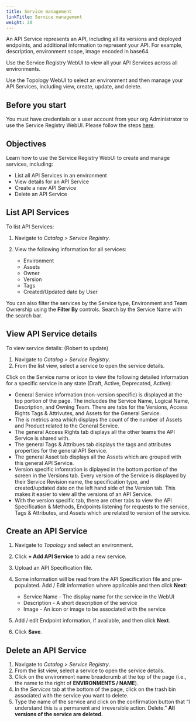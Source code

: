 ```yaml
---
title: Service management
linkTitle: Service management
weight: 20
---
```


An API Service represents an API, including all its versions and deployed endpoints, and additional information to represent your API. For example, description, environment scope, image encoded in base64.

Use the Service Registry WebUI to view all your API Services across all environments.

Use the Topology WebUI to select an environment and then manage your API Services, including view, create, update, and delete.

## Before you start

You must have credentials or a user account from your org Administrator to use the Service Registry WebUI.  Please follow the steps [here](https://docs.axway.com/bundle/platform-management/page/docs/management_guide/organizations/managing_organizations/index.html#managing-users).

## Objectives

Learn how to use the Service Registry WebUI to create and manage services, including:

* List all API Services in an environment
* View details for an API Service
* Create a new API Service
* Delete an API Service

## List API Services

To list API Services:

1. Navigate to *Catalog > Service Registry*.
2. View the following information for all services:

   * Environment
   * Assets
   * Owner
   * Version
   * Tags
   * Created/Updated date by User

You can also filter the services by the Service type, Environment and Team Ownership using the **Filter By** controls. Search by the Service Name with the search bar.

## View API Service details

To view service details: (Robert to update)

1. Navigate to *Catalog > Service Registry*.
2. From the list view, select a service to open the service details.

Click on the Service name or icon to view the following detailed information for a specific service in any state (Draft, Active, Deprecated, Active):

* General Service information (non-version specific) is displayed at the top portion of the page.   The inclucdes the Service Name, Logical Name, Description, and Owning Team. There are tabs for the Versions, Access Rights Tags & Attrivutes, and Assets for the General Service.
* The is metrics area which displays the count of the number of Assets and Product related to the General Service.
* The general Access Rights tab displays all the other teams the API Service is shared with.
* The general Tags & Attribues tab displays the tags and attributes properties for the general API Service.
* The general Asset tab displays all the Assets which are grouped with this general API Service.
* Version specific infomration is diplayed in the bottom portion of the screen in the Versions tab.  Every version of the Service is displayed by their Service Revision name, the specification type, and created/updated date on the left hand side of the Version tab.  This makes it easier to view all the versions of an API Service.
* With the version specific tab, there are other tabs to view the API Specification & Methods, Endpoints listening for requests to the service, Tags & Attributes, and Assets which are related to version of the service.

## Create an API Service

1. Navigate to *Topology* and select an environment.
2. Click **+ Add API Service** to add a new service.
3. Upload an API Specification file.
4. Some information will be read from the API Specification file and pre-populated. Add / Edit information where applicable and then click **Next**:

    * Service Name - The display name for the service in the WebUI
    * Description - A short description of the service
    * Image - An icon or image to be associated with the service

5. Add / edit Endpoint information, if available, and then click **Next**.
6. Click **Save**.

## Delete an API Service

1. Navigate to *Catalog > Service Registry*.
2. From the list view, select a service to open the service details.
3. Click on the environment name breadcrumb at the top of the page (i.e., the name to the right of **ENVIRONMENTS / NAME**).
4. In the *Services* tab at the bottom of the page, click on the trash bin associated with the service you want to delete.
5. Type the name of the service and click on the confirmation button that “I understand this is a permanent and irreversible action. Delete.” **All versions of the service are deleted.**
